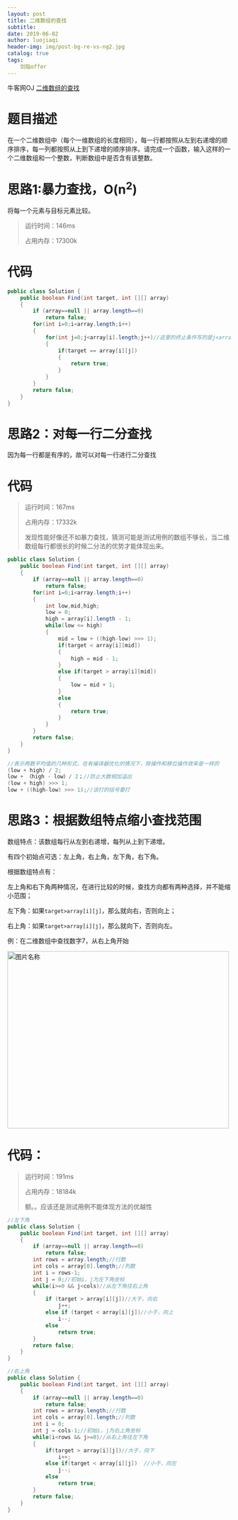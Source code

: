 ```yaml
---
layout: post
title: 二维数组的查找	
subtitle: 
date: 2019-06-02
author: luojiaqi
header-img: img/post-bg-re-vs-ng2.jpg
catalog: true
tags:
    剑指offer
---
```


牛客网OJ [二维数组的查找](<https://www.nowcoder.com/practice/abc3fe2ce8e146608e868a70efebf62e?tpId=13&tqId=11154&tPage=1&rp=1&ru=/ta/coding-interviews&qru=/ta/coding-interviews/question-ranking>)

# 题目描述

在一个二维数组中（每个一维数组的长度相同），每一行都按照从左到右递增的顺序排序，每一列都按照从上到下递增的顺序排序。请完成一个函数，输入这样的一个二维数组和一个整数，判断数组中是否含有该整数。

# 思路1:暴力查找，O(n<sup>2</sup>)

将每一个元素与目标元素比较。

> 运行时间：146ms
>
> 占用内存：17300k

# 代码

```java
public class Solution {
    public boolean Find(int target, int [][] array)
    {
        if (array==null || array.length==0)
            return false;
        for(int i=0;i<array.length;i++)
        {
            for(int j=0;j<array[i].length;j++)//这里的终止条件写的是j<array[i].length,如果每个一维数组长度不同也没关系
            {								
                if(target == array[i][j])
                {
                    return true;
                }
            }
        }
        return false;
    }
}
```

# 思路2：对每一行二分查找

因为每一行都是有序的，故可以对每一行进行二分查找

# 代码

> 运行时间：167ms
>
> 占用内存：17332k
>
> 发现性能好像还不如暴力查找，猜测可能是测试用例的数组不够长，当二维数组每行都很长的时候二分法的优势才能体现出来。

```java
public class Solution {
    public boolean Find(int target, int [][] array)
    {
        if (array==null || array.length==0)
            return false;
        for(int i=0;i<array.length;i++)
        {
            int low,mid,high;
            low = 0;
            high = array[i].length - 1;
            while(low <= high)
            {
                mid = low + ((high-low) >>> 1);
                if(target < array[i][mid])
                {
                    high = mid - 1;
                }
                else if(target > array[i][mid])
                {
                    low = mid + 1;
                }
                else
                {
                    return true;
                }
            }
        }
        return false;
    }
}
```

```java
//表示两数平均值的几种形式，在有编译器优化的情况下，除操作和移位操作效率是一样的
(low + high) / 2;
low + （high - low）/ 2；//防止大数相加溢出
(low + high) >>> 1;
low + ((high-low) >>> 1);//该打的括号要打
```



# 思路3：根据数组特点缩小查找范围

数组特点：该数组每行从左到右递增，每列从上到下递增。

有四个初始点可选：左上角，右上角，左下角，右下角。

根据数组特点有：

左上角和右下角两种情况，在进行比较的时候，查找方向都有两种选择，并不能缩小范围；

左下角：如果`target>array[i][j]`，那么就向右，否则向上；

右上角：如果`target>array[i][j]`，那么就向下，否则向左。

例：在二维数组中查找数字7，从右上角开始

<img src="https://images0.cnblogs.com/blog2015/381412/201508/172208065662896.jpg" width = "500" height = "400" alt="图片名称" align=center />



# 代码：

> 运行时间：191ms
>
> 占用内存：18184k
>
> 额。。应该还是测试用例不能体现方法的优越性

```java
//左下角
public class Solution {
    public boolean Find(int target, int [][] array)
    {
        if (array==null || array.length==0)
        	return false;
        int rows = array.length;//行数
        int cols = array[0].length;//列数
        int i = rows-1;
        int j = 0;//初始i，j为左下角坐标
        while(i>=0 && j<cols)//从左下角往右上角
        {
            if (target > array[i][j])//大于，向右
                j++;
            else if (target < array[i][j])//小于，向上
                i--;
            else
                return true;
        }
        return false;
    }
}
```



```java
//右上角
public class Solution {
    public boolean Find(int target, int [][] array) 
    {
        if (array==null || array.length==0)
            return false;
        int rows = array.length;//行数
        int cols = array[0].length;//列数
        int i = 0;
        int j = cols-1;//初始i，j为右上角坐标
        while(i<rows && j>=0)//从右上角往左下角
        {
            if(target > array[i][j])//大于，向下
                i++;
            else if(target < array[i][j])  //小于，向左       
                j--;
            else
                return true;
        }
        return false;
    }
}
```

